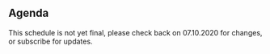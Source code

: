 ---
---

## Agenda 

This schedule is not yet final, please check back on 07.10.2020 for changes, or subscribe for updates. 

